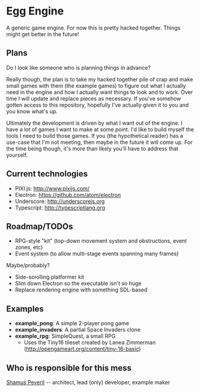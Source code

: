 # Egg Engine

A generic game engine. For now this is pretty hacked together. Things might get better in the future!


## Plans

Do I look like someone who is planning things in advance?

Really though, the plan is to take my hacked together pile of crap and make small games with them (the example games) to figure out what I actually need in the engine and how I actually want things to look and to work. Over time I will update and replace pieces as necessary. If you've somehow gotten access to this repository, hopefully I've actually given it to you and you know what's up.

Ultimately the development is driven by what I want out of the engine. I have a lot of games I want to make at some point. I'd like to build myself the tools I need to build those games. If you (the hypothetical reader) has a use-case that I'm not meeting, then maybe in the future it will come up. For the time being though, it's more than likely you'll have to address that yourself.


## Current technologies

- PIXI.js: <http://www.pixijs.com/>
- Electron: <https://github.com/atom/electron>
- Underscore: <http://underscorejs.org>
- Typescript: <http://typescriptlang.org>


## Roadmap/TODOs

- RPG-style "kit" (top-down movement system and obstructions, event zones, etc)
- Event system (to allow multi-stage events spanning many frames)

Maybe/probably?

- Side-scrolling platformer kit
- Slim down Electron so the executable isn't so huge
- Replace rendering engine with something SDL-based


## Examples

- **example_pong**: A simple 2-player pong game
- **example_invaders**: A partial Space Invaders clone
- **example_rpg**: SimpleQuest, a small RPG
    - Uses the Tiny16 tileset created by Lanea Zimmerman (http://opengameart.org/content/tiny-16-basic)


## Who is responsible for this mess

[Shamus Peveril](http://shamuspeveril.com) -- architect, lead (only) developer, example maker
